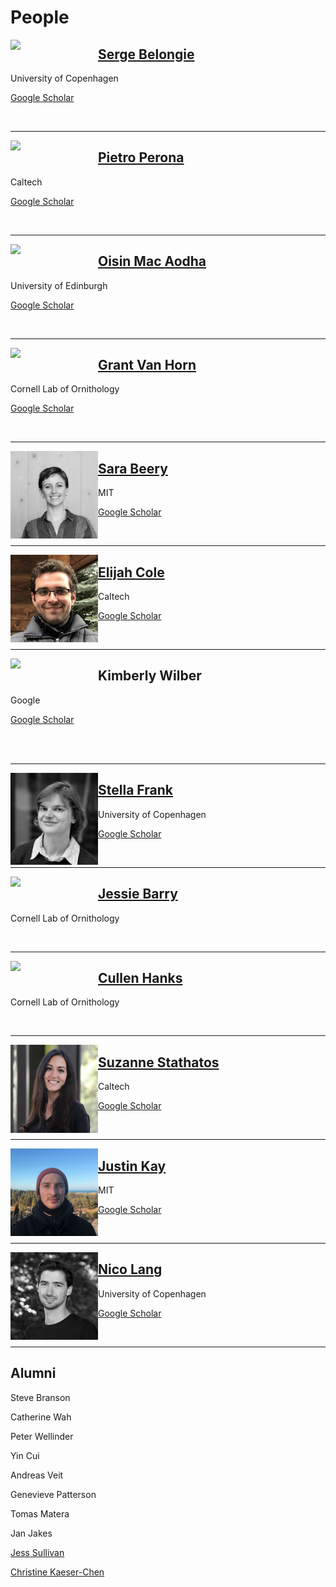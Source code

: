 # People


<img align="left" width="140" src="assets/serge.jpeg">

## [Serge Belongie](https://www.belongielab.org/)

University of Copenhagen 

[Google Scholar](https://scholar.google.com/citations?user=ORr4XJYAAAAJ&hl=en&oi=ao)

<br>

---

<img width="140" align="left" src="assets/pietro.jpeg">

## [Pietro Perona](http://www.vision.caltech.edu/Perona.html)  

Caltech   

[Google Scholar](https://scholar.google.com/citations?hl=en&user=j29kMCwAAAAJ)

<br>

---

<img width="140" align="left" src="assets/oisin.jpeg">

## [Oisin Mac Aodha](https://homepages.inf.ed.ac.uk/omacaod/)

University of Edinburgh

[Google Scholar](https://scholar.google.com/citations?hl=en&user=IfZBjkUAAAAJ)

<br>

---

<img width="140" align="left" src="assets/grant_bw_1.png">

## [Grant Van Horn](https://gvanhorn38.github.io/)

Cornell Lab of Ornithology

[Google Scholar](https://scholar.google.com/citations?hl=en&user=PxYY_nsAAAAJ)

<br>

---

<img width="140" align="left" src="assets/sara.jpg">

## [Sara Beery](https://beerys.github.io/)

MIT

[Google Scholar](https://scholar.google.com/citations?hl=en&user=Hbr4c10AAAAJ)

<br>

---

<img  width="140" align="left" src="assets/eli.jpeg">

## [Elijah Cole](https://elijahcole.me/)

Caltech

[Google Scholar](https://scholar.google.com/citations?hl=en&user=-atuVWQAAAAJ)

<br>

---

<img width="140" align="left" src="assets/kimberly.jpeg">

## Kimberly Wilber

Google

[Google Scholar](https://scholar.google.com/citations?hl=en&user=OAtUvx0AAAAJ)

<br>
<br>

---

<img width="140" align="left" src="assets/stella_frank_bw-crop.jpeg">

## [Stella Frank](https://scfrank.github.io/)

University of Copenhagen

[Google Scholar](https://scholar.google.com/citations?user=AuOze3UAAAAJ&hl)

<br>

---

<img width="140" align="left" src="assets/jessie.jpeg">

## [Jessie Barry](https://www.birds.cornell.edu/home/staff/jessie-barry/)

Cornell Lab of Ornithology

<br>

---

<img width="140" align="left" src="assets/cullen.jpeg">

## [Cullen Hanks](https://www.birds.cornell.edu/home/staff/cullen-hanks/)

Cornell Lab of Ornithology

<br>

---

<img width="140" align="left" src="assets/suzanne.jpeg">

## [Suzanne Stathatos](https://suzanne-stathatos.github.io/)

Caltech

[Google Scholar](https://scholar.google.com/citations?user=JAAaAIcAAAAJ)

<br>

---

<img width="140" align="left" src="assets/justin.jpeg">

## [Justin Kay](https://justinkay.github.io/)

MIT

[Google Scholar](https://scholar.google.com/citations?user=Qurq7foAAAAJ)

<br>

---

<img width="140" align="left" src="assets/nico.jpg">

## [Nico Lang](https://langnico.github.io)

University of Copenhagen 

[Google Scholar](https://scholar.google.ch/citations?user=bVZtKsQAAAAJ)

<br>

---

## Alumni

Steve Branson

Catherine Wah

Peter Wellinder

Yin Cui

Andreas Veit

Genevieve Patterson

Tomas Matera

Jan Jakes

[Jess Sullivan](https://www.linkedin.com/in/jess-sullivan-49a678172)

[Christine Kaeser-Chen](https://www.linkedin.com/in/christinekaeserchen)
